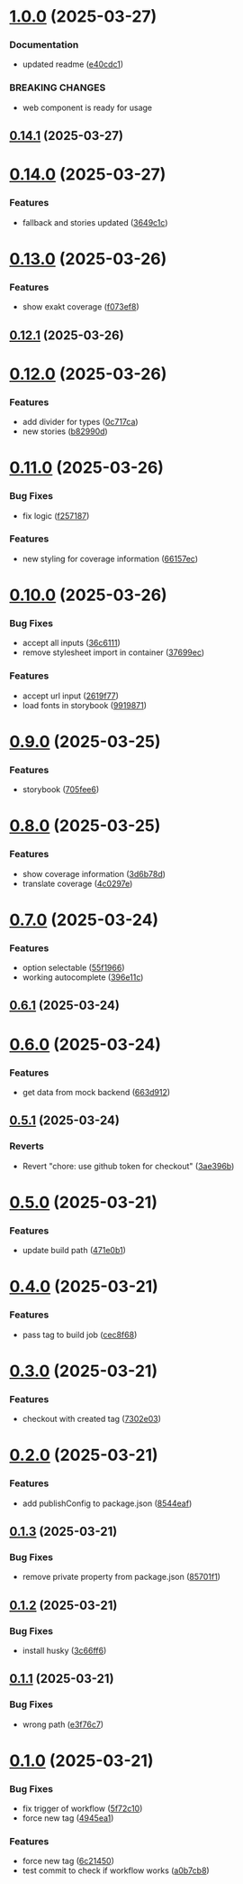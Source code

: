 # [1.0.0](https://github.com/css-ch/livo-coverage-information/compare/v0.14.1...v1.0.0) (2025-03-27)


### Documentation

* updated readme ([e40cdc1](https://github.com/css-ch/livo-coverage-information/commit/e40cdc1d43f50a17c46e560878f6385185c427fc))


### BREAKING CHANGES

* web component is ready for usage



## [0.14.1](https://github.com/css-ch/livo-coverage-information/compare/v0.14.0...v0.14.1) (2025-03-27)



# [0.14.0](https://github.com/css-ch/livo-coverage-information/compare/v0.13.0...v0.14.0) (2025-03-27)


### Features

* fallback and stories updated ([3649c1c](https://github.com/css-ch/livo-coverage-information/commit/3649c1c4b4be53f41ffb83c67ac66dffc8bdc940))



# [0.13.0](https://github.com/css-ch/livo-coverage-information/compare/v0.12.1...v0.13.0) (2025-03-26)


### Features

* show exakt coverage ([f073ef8](https://github.com/css-ch/livo-coverage-information/commit/f073ef84994f5eda5b277f005b4c2821a8812217))



## [0.12.1](https://github.com/css-ch/livo-coverage-information/compare/v0.12.0...v0.12.1) (2025-03-26)



# [0.12.0](https://github.com/css-ch/livo-coverage-information/compare/v0.11.0...v0.12.0) (2025-03-26)


### Features

* add divider for types ([0c717ca](https://github.com/css-ch/livo-coverage-information/commit/0c717ca304e90d09c114fc7156f7a3249a70d78a))
* new stories ([b82990d](https://github.com/css-ch/livo-coverage-information/commit/b82990d410e045b2e079edd8e58a6dcfb4a54ebb))



# [0.11.0](https://github.com/css-ch/livo-coverage-information/compare/v0.10.0...v0.11.0) (2025-03-26)


### Bug Fixes

* fix logic ([f257187](https://github.com/css-ch/livo-coverage-information/commit/f25718798ceaa17136a81735ad66fb5be85d0bc2))


### Features

* new styling for coverage information ([66157ec](https://github.com/css-ch/livo-coverage-information/commit/66157ecfba3f84ba5d5de3a4d0e83dc0f37ca93c))



# [0.10.0](https://github.com/css-ch/livo-coverage-information/compare/v0.9.0...v0.10.0) (2025-03-26)


### Bug Fixes

* accept all inputs ([36c6111](https://github.com/css-ch/livo-coverage-information/commit/36c6111c9f7afaa999c3301dba3b97fceef55406))
* remove stylesheet import in container ([37699ec](https://github.com/css-ch/livo-coverage-information/commit/37699ec3262e7d107a11a0af4339813f86abce96))


### Features

* accept url input ([2619f77](https://github.com/css-ch/livo-coverage-information/commit/2619f77cb75d10d38b20981930fe450e09d4a2fd))
* load fonts in storybook ([9919871](https://github.com/css-ch/livo-coverage-information/commit/9919871c2c5cc1f1be3ffc13a32a9580a588a5da))



# [0.9.0](https://github.com/css-ch/livo-coverage-information/compare/v0.8.0...v0.9.0) (2025-03-25)


### Features

* storybook ([705fee6](https://github.com/css-ch/livo-coverage-information/commit/705fee67a40b2095a0782bf80267d2b374d9510a))



# [0.8.0](https://github.com/css-ch/livo-coverage-information/compare/v0.7.0...v0.8.0) (2025-03-25)


### Features

* show coverage information ([3d6b78d](https://github.com/css-ch/livo-coverage-information/commit/3d6b78d94b3ee4eafb6731d1f7fc814f40175378))
* translate coverage ([4c0297e](https://github.com/css-ch/livo-coverage-information/commit/4c0297ea48e384f4ac5691763ccba50e246dbf0b))



# [0.7.0](https://github.com/css-ch/livo-coverage-information/compare/v0.6.1...v0.7.0) (2025-03-24)


### Features

* option selectable ([55f1966](https://github.com/css-ch/livo-coverage-information/commit/55f1966afe99fa4d3f6c761a5f57c19c5cf06a1f))
* working autocomplete ([396e11c](https://github.com/css-ch/livo-coverage-information/commit/396e11cc88b072a50ed0ee485787b87dea0de1d5))



## [0.6.1](https://github.com/css-ch/livo-coverage-information/compare/v0.6.0...v0.6.1) (2025-03-24)



# [0.6.0](https://github.com/css-ch/livo-coverage-information/compare/v0.5.1...v0.6.0) (2025-03-24)


### Features

* get data from mock backend ([663d912](https://github.com/css-ch/livo-coverage-information/commit/663d912392e228b017affac99b8f05ddcb16f751))



## [0.5.1](https://github.com/css-ch/livo-coverage-information/compare/v0.5.0...v0.5.1) (2025-03-24)


### Reverts

* Revert "chore: use github token for checkout" ([3ae396b](https://github.com/css-ch/livo-coverage-information/commit/3ae396b0c740ec355826aa2868502f1333f0a351))



# [0.5.0](https://github.com/css-ch/livo-coverage-information/compare/v0.4.0...v0.5.0) (2025-03-21)


### Features

* update build path ([471e0b1](https://github.com/css-ch/livo-coverage-information/commit/471e0b146b749897f13af4f9eef3770b89d11f8f))



# [0.4.0](https://github.com/css-ch/livo-coverage-information/compare/v0.3.0...v0.4.0) (2025-03-21)


### Features

* pass tag to build job ([cec8f68](https://github.com/css-ch/livo-coverage-information/commit/cec8f68ff02c548a02a1dbdb81251a7cd5542f67))



# [0.3.0](https://github.com/css-ch/livo-coverage-information/compare/v0.2.0...v0.3.0) (2025-03-21)


### Features

* checkout with created tag ([7302e03](https://github.com/css-ch/livo-coverage-information/commit/7302e03f04564ccf53886d861dba7d86487a7315))



# [0.2.0](https://github.com/css-ch/livo-coverage-information/compare/v0.1.3...v0.2.0) (2025-03-21)


### Features

* add publishConfig to package.json ([8544eaf](https://github.com/css-ch/livo-coverage-information/commit/8544eafbd8964d982070d1ee01742cb1f659e66f))



## [0.1.3](https://github.com/css-ch/livo-coverage-information/compare/v0.1.2...v0.1.3) (2025-03-21)


### Bug Fixes

* remove private property from package.json ([85701f1](https://github.com/css-ch/livo-coverage-information/commit/85701f1dd56fc6f205b53eafbc6f7c06107d8e35))



## [0.1.2](https://github.com/css-ch/livo-coverage-information/compare/v0.1.1...v0.1.2) (2025-03-21)


### Bug Fixes

* install husky ([3c66ff6](https://github.com/css-ch/livo-coverage-information/commit/3c66ff60b749910b9a92d26a2957c7960db09a17))



## [0.1.1](https://github.com/css-ch/livo-coverage-information/compare/v0.1.0...v0.1.1) (2025-03-21)


### Bug Fixes

* wrong path ([e3f76c7](https://github.com/css-ch/livo-coverage-information/commit/e3f76c70abcdde8c04f4182e79cd8511622c3db0))



# [0.1.0](https://github.com/css-ch/livo-coverage-information/compare/a0b7cb8feb8f65eb045e7ea87c70ecbfa9e7f102...v0.1.0) (2025-03-21)


### Bug Fixes

* fix trigger of workflow ([5f72c10](https://github.com/css-ch/livo-coverage-information/commit/5f72c1022e13edfa973e7bb45880d26ef8613d81))
* force new tag ([4945ea1](https://github.com/css-ch/livo-coverage-information/commit/4945ea14924cad1bc799751959e08ae666a495b1))


### Features

* force new tag ([6c21450](https://github.com/css-ch/livo-coverage-information/commit/6c214506b52b2acf0a80ebd5841e1cd49ba5e8c6))
* test commit to check if workflow works ([a0b7cb8](https://github.com/css-ch/livo-coverage-information/commit/a0b7cb8feb8f65eb045e7ea87c70ecbfa9e7f102))



